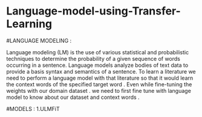 # Language-model-using-Transfer-Learning

#LANGUAGE MODELING :

Language modeling (LM) is the use of various statistical and probabilistic techniques to determine the probability of a given sequence of words occurring in a sentence. Language models analyze bodies of text data to provide a basis syntax and semantics of a sentence. To learn a literature we need to perform a language model with that literature so that it would learn the context words of the specified target word . Even while fine-tuning the weights with our domain dataset . we need to first fine tune with language model to know about our dataset and context words .

#MODELS :
1.ULMFiT
